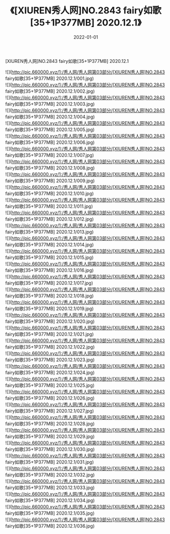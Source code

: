 ﻿---
layout: post
title:  《[XIUREN秀人网]NO.2843 fairy如歌[35+1P377MB] 2020.12.1》
date:   2022-01-01
img: http://pic.660000.xyz/1:/秀人网/秀人网第03部分/[XIUREN秀人网]NO.2843 fairy如歌[35+1P377MB] 2020.12.1/000.jpg
categories: [美女, 清纯, 唯美]
---

[XIUREN秀人网]NO.2843 fairy如歌[35+1P377MB] 2020.12.1

 ![](http://pic.660000.xyz/1:/秀人网/秀人网第03部分/[XIUREN秀人网]NO.2843 fairy如歌[35+1P377MB] 2020.12.1/001.jpg) <br>![](http://pic.660000.xyz/1:/秀人网/秀人网第03部分/[XIUREN秀人网]NO.2843 fairy如歌[35+1P377MB] 2020.12.1/002.jpg) <br>![](http://pic.660000.xyz/1:/秀人网/秀人网第03部分/[XIUREN秀人网]NO.2843 fairy如歌[35+1P377MB] 2020.12.1/003.jpg) <br>![](http://pic.660000.xyz/1:/秀人网/秀人网第03部分/[XIUREN秀人网]NO.2843 fairy如歌[35+1P377MB] 2020.12.1/004.jpg) <br>![](http://pic.660000.xyz/1:/秀人网/秀人网第03部分/[XIUREN秀人网]NO.2843 fairy如歌[35+1P377MB] 2020.12.1/005.jpg) <br>![](http://pic.660000.xyz/1:/秀人网/秀人网第03部分/[XIUREN秀人网]NO.2843 fairy如歌[35+1P377MB] 2020.12.1/006.jpg) <br>![](http://pic.660000.xyz/1:/秀人网/秀人网第03部分/[XIUREN秀人网]NO.2843 fairy如歌[35+1P377MB] 2020.12.1/007.jpg) <br>![](http://pic.660000.xyz/1:/秀人网/秀人网第03部分/[XIUREN秀人网]NO.2843 fairy如歌[35+1P377MB] 2020.12.1/008.jpg) <br>![](http://pic.660000.xyz/1:/秀人网/秀人网第03部分/[XIUREN秀人网]NO.2843 fairy如歌[35+1P377MB] 2020.12.1/009.jpg) <br>![](http://pic.660000.xyz/1:/秀人网/秀人网第03部分/[XIUREN秀人网]NO.2843 fairy如歌[35+1P377MB] 2020.12.1/010.jpg) <br>![](http://pic.660000.xyz/1:/秀人网/秀人网第03部分/[XIUREN秀人网]NO.2843 fairy如歌[35+1P377MB] 2020.12.1/011.jpg) <br>![](http://pic.660000.xyz/1:/秀人网/秀人网第03部分/[XIUREN秀人网]NO.2843 fairy如歌[35+1P377MB] 2020.12.1/012.jpg) <br>![](http://pic.660000.xyz/1:/秀人网/秀人网第03部分/[XIUREN秀人网]NO.2843 fairy如歌[35+1P377MB] 2020.12.1/013.jpg) <br>![](http://pic.660000.xyz/1:/秀人网/秀人网第03部分/[XIUREN秀人网]NO.2843 fairy如歌[35+1P377MB] 2020.12.1/014.jpg) <br>![](http://pic.660000.xyz/1:/秀人网/秀人网第03部分/[XIUREN秀人网]NO.2843 fairy如歌[35+1P377MB] 2020.12.1/015.jpg) <br>![](http://pic.660000.xyz/1:/秀人网/秀人网第03部分/[XIUREN秀人网]NO.2843 fairy如歌[35+1P377MB] 2020.12.1/016.jpg) <br>![](http://pic.660000.xyz/1:/秀人网/秀人网第03部分/[XIUREN秀人网]NO.2843 fairy如歌[35+1P377MB] 2020.12.1/017.jpg) <br>![](http://pic.660000.xyz/1:/秀人网/秀人网第03部分/[XIUREN秀人网]NO.2843 fairy如歌[35+1P377MB] 2020.12.1/018.jpg) <br>![](http://pic.660000.xyz/1:/秀人网/秀人网第03部分/[XIUREN秀人网]NO.2843 fairy如歌[35+1P377MB] 2020.12.1/019.jpg) <br>![](http://pic.660000.xyz/1:/秀人网/秀人网第03部分/[XIUREN秀人网]NO.2843 fairy如歌[35+1P377MB] 2020.12.1/020.jpg) <br>![](http://pic.660000.xyz/1:/秀人网/秀人网第03部分/[XIUREN秀人网]NO.2843 fairy如歌[35+1P377MB] 2020.12.1/021.jpg) <br>![](http://pic.660000.xyz/1:/秀人网/秀人网第03部分/[XIUREN秀人网]NO.2843 fairy如歌[35+1P377MB] 2020.12.1/022.jpg) <br>![](http://pic.660000.xyz/1:/秀人网/秀人网第03部分/[XIUREN秀人网]NO.2843 fairy如歌[35+1P377MB] 2020.12.1/023.jpg) <br>![](http://pic.660000.xyz/1:/秀人网/秀人网第03部分/[XIUREN秀人网]NO.2843 fairy如歌[35+1P377MB] 2020.12.1/024.jpg) <br>![](http://pic.660000.xyz/1:/秀人网/秀人网第03部分/[XIUREN秀人网]NO.2843 fairy如歌[35+1P377MB] 2020.12.1/025.jpg) <br>![](http://pic.660000.xyz/1:/秀人网/秀人网第03部分/[XIUREN秀人网]NO.2843 fairy如歌[35+1P377MB] 2020.12.1/026.jpg) <br>![](http://pic.660000.xyz/1:/秀人网/秀人网第03部分/[XIUREN秀人网]NO.2843 fairy如歌[35+1P377MB] 2020.12.1/027.jpg) <br>![](http://pic.660000.xyz/1:/秀人网/秀人网第03部分/[XIUREN秀人网]NO.2843 fairy如歌[35+1P377MB] 2020.12.1/028.jpg) <br>![](http://pic.660000.xyz/1:/秀人网/秀人网第03部分/[XIUREN秀人网]NO.2843 fairy如歌[35+1P377MB] 2020.12.1/029.jpg) <br>![](http://pic.660000.xyz/1:/秀人网/秀人网第03部分/[XIUREN秀人网]NO.2843 fairy如歌[35+1P377MB] 2020.12.1/030.jpg) <br>![](http://pic.660000.xyz/1:/秀人网/秀人网第03部分/[XIUREN秀人网]NO.2843 fairy如歌[35+1P377MB] 2020.12.1/031.jpg) <br>![](http://pic.660000.xyz/1:/秀人网/秀人网第03部分/[XIUREN秀人网]NO.2843 fairy如歌[35+1P377MB] 2020.12.1/032.jpg) <br>![](http://pic.660000.xyz/1:/秀人网/秀人网第03部分/[XIUREN秀人网]NO.2843 fairy如歌[35+1P377MB] 2020.12.1/033.jpg) <br>![](http://pic.660000.xyz/1:/秀人网/秀人网第03部分/[XIUREN秀人网]NO.2843 fairy如歌[35+1P377MB] 2020.12.1/034.jpg) <br>![](http://pic.660000.xyz/1:/秀人网/秀人网第03部分/[XIUREN秀人网]NO.2843 fairy如歌[35+1P377MB] 2020.12.1/035.jpg) <br>![](http://pic.660000.xyz/1:/秀人网/秀人网第03部分/[XIUREN秀人网]NO.2843 fairy如歌[35+1P377MB] 2020.12.1/036.jpg) <br>